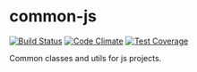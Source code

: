 common-js
=============

[![Build Status](https://api.travis-ci.org/gdbots/common-js.svg)](https://travis-ci.org/gdbots/common-js)
[![Code Climate](https://codeclimate.com/github/gdbots/common-js/badges/gpa.svg)](https://codeclimate.com/github/gdbots/common-js)
[![Test Coverage](https://codeclimate.com/github/gdbots/common-js/badges/coverage.svg)](https://codeclimate.com/github/gdbots/common-js/coverage)

Common classes and utils for js projects.
